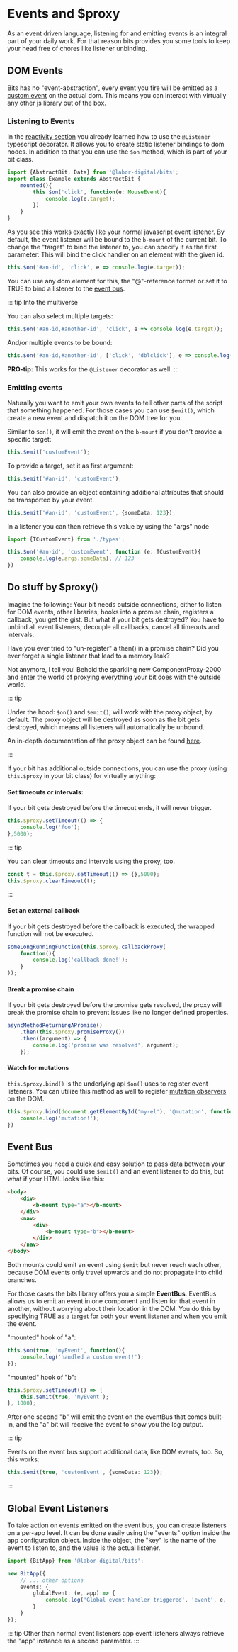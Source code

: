 # Events and $proxy
As an event driven language, listening for and emitting events is an integral part of your daily work.
For that reason bits provides you some tools to keep your head free of chores like listener unbinding.

## DOM Events

Bits has no "event-abstraction", every event you fire will be emitted as a [custom event](https://developer.mozilla.org/en-US/docs/Web/Guide/Events/Creating_and_triggering_events) on the actual dom.
This means you can interact with virtually any other js library out of the box. 

### Listening to Events

In the [reactivity section](/guide/Reactivity.md#bind-event-listeners) you already learned how to use the `@Listener` typescript decorator.
It allows you to create static listener bindings to dom nodes. In addition to that you can use the `$on` method, which is part of your bit class.

```typescript
import {AbstractBit, Data} from '@labor-digital/bits';
export class Example extends AbstractBit {
    mounted(){
        this.$on('click', function(e: MouseEvent){
            console.log(e.target);
        })
    }
}
```

As you see this works exactly like your normal javascript event listener. By default, the event listener will be 
bound to the `b-mount` of the current bit. To change the "target" to bind the listener to, you can specify it as the first parameter:
This will bind the click handler on an element with the given id.

```typescript
this.$on('#an-id', 'click', e => console.log(e.target));
```

You can use any dom element for this, the "@"-reference format or set it to TRUE to bind a listener to the [event bus](/guide/EventsAndProxy.md#event-bus).

::: tip Into the multiverse

You can also select multiple targets:

```typescript
this.$on('#an-id,#another-id', 'click', e => console.log(e.target));
```

And/or multiple events to be bound:

```typescript
this.$on('#an-id,#another-id', ['click', 'dblclick'], e => console.log(e.target));
```

**PRO-tip:** This works for the `@Listener` decorator as well.
:::

### Emitting events

Naturally you want to emit your own events to tell other parts of the script that something happened. 
For those cases you can use `$emit()`, which create a new event and dispatch it on the DOM tree for you.

Similar to `$on()`, it will emit the event on the `b-mount` if you don't provide a specific target:
```typescript
this.$emit('customEvent');
```

To provide a target, set it as first argument:
```typescript
this.$emit('#an-id', 'customEvent');
```

You can also provide an object containing additional attributes that should be transported by your event.

```typescript
this.$emit('#an-id', 'customEvent', {someData: 123});
```

In a listener you can then retrieve this value by using the "args" node

```typescript
import {TCustomEvent} from './types';

this.$on('#an-id', 'customEvent', function (e: TCustomEvent){
    console.log(e.args.someData); // 123
})
```

## Do stuff by $proxy()

Imagine the following: Your bit needs outside connections, either to listen for DOM events, other libraries, hooks into a promise chain,
registers a callback, you get the gist. But what if your bit gets destroyed? You have to unbind all event listeners, decouple
all callbacks, cancel all timeouts and intervals. 

Have you ever tried to "un-register" a then() in a promise chain?
Did you ever forget a single listener that lead to a memory leak?

Not anymore, I tell you! Behold the sparkling new ComponentProxy-2000 and enter the world of proxying everything
your bit does with the outside world.

::: tip

Under the hood: `$on()` and `$emit()`, will work with the proxy object, by default. The proxy
object will be destroyed as soon as the bit gets destroyed, which means all listeners will automatically be unbound.

An in-depth documentation of the proxy object can be found [here](https://helferlein.labor.tools/classes/entities_componentproxy.componentproxy.html).

:::

If your bit has additional outside connections, you can use the proxy (using `this.$proxy` in your bit class) 
for virtually anything:

#### Set timeouts or intervals:
If your bit gets destroyed before the timeout ends, it will never trigger.
```typescript
this.$proxy.setTimeout(() => {
    console.log('foo');
},5000);
```

::: tip

You can clear timeouts and intervals using the proxy, too.

```typescript
const t = this.$proxy.setTimeout(() => {},5000);
this.$proxy.clearTimeout(t);
```
:::

#### Set an external callback
If your bit gets destroyed before the callback is executed, the wrapped function will not be executed.
```typescript
someLongRunningFunction(this.$proxy.callbackProxy(
    function(){
        console.log('callback done!');
    }
));
```

#### Break a promise chain
If your bit gets destroyed before the promise gets resolved, the proxy will break the promise chain to prevent
issues like no longer defined properties.

```typescript
asyncMethodReturningAPromise()
    .then(this.$proxy.promiseProxy())
    .then((argument) => {
        console.log('promise was resolved', argument);
    });
```

#### Watch for mutations
`this.$proxy.bind()` is the underlying api `$on()` uses to register event listeners.
You can utilize this method as well to register [mutation observers](https://developer.mozilla.org/en-US/docs/Web/API/MutationObserver) on the DOM.

```typescript
this.$proxy.bind(document.getElementById('my-el'), '@mutation', function(){
    console.log('mutation!');
})
```

## Event Bus

Sometimes you need a quick and easy solution to pass data between your bits. Of course,
you could use `$emit()` and an event listener to do this, but what if your HTML looks like this:

```html
<body>
    <div>
        <b-mount type="a"></b-mount>
    </div>
    <nav>
        <div>
            <b-mount type="b"></b-mount>
        </div>
    </nav>
</body>
```

Both mounts could emit an event using `$emit` but never reach each other, because DOM events only travel upwards
and do not propagate into child branches. 

For those cases the bits library offers you a simple **EventBus**. EventBus allows us to emit an event in one component and listen for that event in another,
without worrying about their location in the DOM. You do this by specifying TRUE as a target for both your event listener and when you emit the event.

"mounted" hook of "a":
```typescript
this.$on(true, 'myEvent', function(){
    console.log('handled a custom event!');
});
```

"mounted" hook of "b":
```typescript
this.$proxy.setTimeout(() => {
    this.$emit(true, 'myEvent');
}, 1000);
```

After one second "b" will emit the event on the eventBus that comes built-in, and the "a" bit will
receive the event to show you the log output.

::: tip

Events on the event bus support additional data, like DOM events, too. So, this works:

```typescript
this.$emit(true, 'customEvent', {someData: 123});
```

:::

## Global Event Listeners

To take action on events emitted on the event bus, you can create listeners on a per-app level.
It can be done easily using the "events" option inside the app configuration object. Inside the object,
the "key" is the name of the event to listen to, and the value is the actual listener.

```typescript
import {BitApp} from '@labor-digital/bits';

new BitApp({
    // ... other options
    events: {
        globalEvent: (e, app) => {
            console.log('Global event handler triggered', 'event', e, 'app', app);
        }
    }
});
```

::: tip
Other than normal event listeners app event listeners always retrieve the "app" instance as a second parameter.
:::
